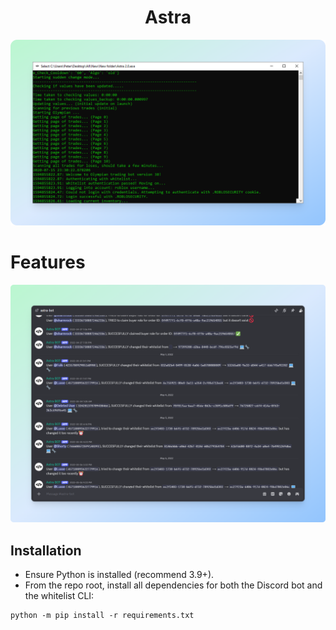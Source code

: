 <div align="center">
  <h1>Astra</h1>
</div>

![](.github/banner.png)

# Features

![](.github/bot_logging.png)

## Installation

- Ensure Python is installed (recommend 3.9+).
- From the repo root, install all dependencies for both the Discord bot and the whitelist CLI:

```
python -m pip install -r requirements.txt
```

